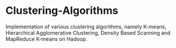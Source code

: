 # Clustering-Algorithms
Implementation of various clustering algorithms, namely K-means, Hierarchical Agglomerative Clustering, Density Based Scanning and MapReduce K-means on Hadoop.
